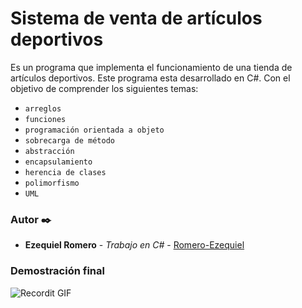# Sistema de venta de artículos deportivos 

Es un programa que implementa el funcionamiento de una tienda de artículos deportivos. Este programa esta desarrollado en C#. Con el objetivo de comprender los siguientes temas: 

* `arreglos`
* `funciones`
* `programación orientada a objeto`
* `sobrecarga de método`
* `abstracción`
* `encapsulamiento`
* `herencia de clases`
* `polimorfismo`
* `UML`

### Autor ✒️

* **Ezequiel Romero** - *Trabajo en C#* - [Romero-Ezequiel](https://github.com/Romero-Ezequiel)

### Demostración final 
![Recordit GIF](http://g.recordit.co/I9Eno3hsXb.gif)



















